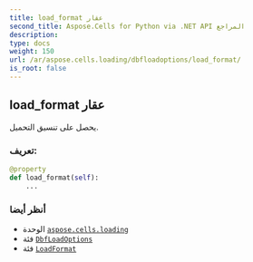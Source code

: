 ```yaml
---
title: load_format عقار
second_title: Aspose.Cells for Python via .NET API المراجع
description:
type: docs
weight: 150
url: /ar/aspose.cells.loading/dbfloadoptions/load_format/
is_root: false
---
```

##  load_format عقار

يحصل على تنسيق التحميل.
###  تعريف:
```python
@property
def load_format(self):
    ...
```

###  أنظر أيضا
* الوحدة [`aspose.cells.loading`](../../)
* فئة [`DbfLoadOptions`](/cells/python-net/ar/aspose.cells.loading/dbfloadoptions)
* فئة [`LoadFormat`](/cells/python-net/ar/aspose.cells/loadformat)
